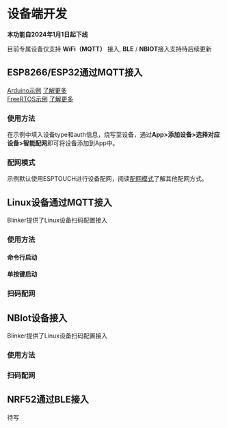 # 设备端开发  
**本功能自2024年1月1日起下线** 

目前专属设备仅支持 **WiFi（MQTT）** 接入, **BLE** / **NBIOT**接入支持待后续更新  

## ESP8266/ESP32通过MQTT接入  
[Arduino示例](https://github.com/blinker-iot/blinker-library/blob/master/examples/Blinker_PRO/Blinker_PRO_ESP/Blinker_PRO_ESP.ino)  [了解更多](https://diandeng.tech/doc/arduino-support-1)  
[FreeRTOS示例](https://github.com/blinker-iot/blinker-esp-idf/tree/master/ESP8266/examples/Blinker_PRO_ESP/Hello_WiFi)  [了解更多](https://diandeng.tech/doc/freertos-support-1)  
### 使用方法  
在示例中填入设备type和auth信息，烧写至设备，通过**App>添加设备>选择对应设备>智能配网**即可将设备添加到App中。  
### 配网模式  
示例默认使用ESPTOUCH进行设备配网，阅读[配网模式](https://diandeng.tech/doc/config-mode)了解其他配网方式。  

## Linux设备通过MQTT接入  
Blinker提供了Linux设备扫码配置接入  

### 使用方法  
#### 命令行启动  

#### 单按键启动  

### 扫码配网   

## NBIot设备接入  
Blinker提供了Linux设备扫码配置接入  
### 使用方法  

### 扫码配网   

## NRF52通过BLE接入  
待写
